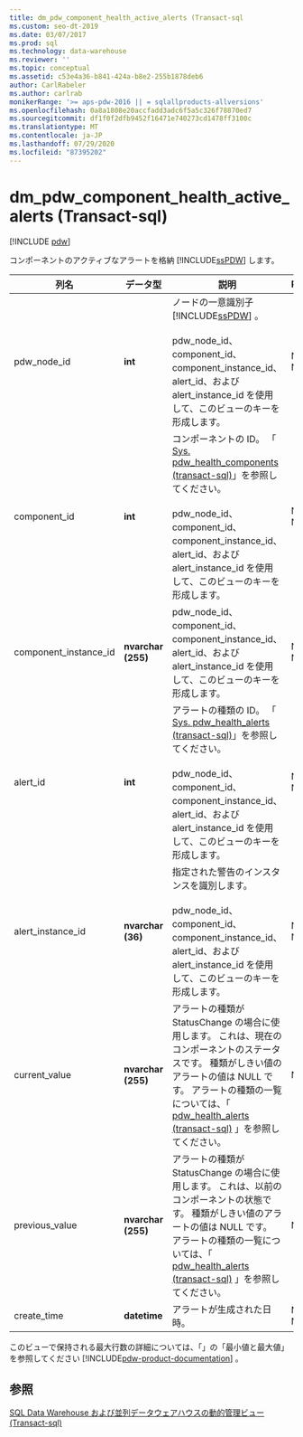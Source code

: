 ```yaml
---
title: dm_pdw_component_health_active_alerts (Transact-sql
ms.custom: seo-dt-2019
ms.date: 03/07/2017
ms.prod: sql
ms.technology: data-warehouse
ms.reviewer: ''
ms.topic: conceptual
ms.assetid: c53e4a36-b841-424a-b8e2-255b1878deb6
author: CarlRabeler
ms.author: carlrab
monikerRange: '>= aps-pdw-2016 || = sqlallproducts-allversions'
ms.openlocfilehash: 0a8a1808e20accfadd3adc6f5a5c326f78870ed7
ms.sourcegitcommit: df1f0f2dfb9452f16471e740273cd1478ff3100c
ms.translationtype: MT
ms.contentlocale: ja-JP
ms.lasthandoff: 07/29/2020
ms.locfileid: "87395202"
---
```

# <a name="sysdm_pdw_component_health_active_alerts-transact-sql"></a>dm_pdw_component_health_active_alerts (Transact-sql)
[!INCLUDE [pdw](../../includes/applies-to-version/pdw.md)]

  コンポーネントのアクティブなアラートを格納 [!INCLUDE[ssPDW](../../includes/sspdw-md.md)] します。  
  
|列名|データ型|説明|Range|  
|-----------------|---------------|-----------------|-----------|  
|pdw_node_id|**int**|ノードの一意識別子 [!INCLUDE[ssPDW](../../includes/sspdw-md.md)] 。<br /><br /> pdw_node_id、component_id、component_instance_id、alert_id、および alert_instance_id を使用して、このビューのキーを形成します。|NOT NULL|  
|component_id|**int**|コンポーネントの ID。 「 [Sys. pdw_health_components &#40;transact-sql&#41;](../../relational-databases/system-catalog-views/sys-pdw-health-components-transact-sql.md)」を参照してください。<br /><br /> pdw_node_id、component_id、component_instance_id、alert_id、および alert_instance_id を使用して、このビューのキーを形成します。|NOT NULL|  
|component_instance_id|**nvarchar (255)**|pdw_node_id、component_id、component_instance_id、alert_id、および alert_instance_id を使用して、このビューのキーを形成します。|NOT NULL|  
|alert_id|**int**|アラートの種類の ID。 「 [Sys. pdw_health_alerts &#40;transact-sql&#41;](../../relational-databases/system-catalog-views/sys-pdw-health-alerts-transact-sql.md)」を参照してください。<br /><br /> pdw_node_id、component_id、component_instance_id、alert_id、および alert_instance_id を使用して、このビューのキーを形成します。|NOT NULL|  
|alert_instance_id|**nvarchar (36)**|指定された警告のインスタンスを識別します。<br /><br /> pdw_node_id、component_id、component_instance_id、alert_id、および alert_instance_id を使用して、このビューのキーを形成します。|NOT NULL|  
|current_value|**nvarchar (255)**|アラートの種類が StatusChange の場合に使用します。 これは、現在のコンポーネントのステータスです。 種類がしきい値のアラートの値は NULL です。 アラートの種類の一覧については、「 [pdw_health_alerts &#40;transact-sql&#41;](../../relational-databases/system-catalog-views/sys-pdw-health-alerts-transact-sql.md) 」を参照してください。|NULL|  
|previous_value|**nvarchar (255)**|アラートの種類が StatusChange の場合に使用します。 これは、以前のコンポーネントの状態です。 種類がしきい値のアラートの値は NULL です。 アラートの種類の一覧については、「 [pdw_health_alerts &#40;transact-sql&#41;](../../relational-databases/system-catalog-views/sys-pdw-health-alerts-transact-sql.md) 」を参照してください。|NULL|  
|create_time|**datetime**|アラートが生成された日時。|NOT NULL|  
  
 このビューで保持される最大行数の詳細については、「」の「最小値と最大値」を参照してください [!INCLUDE[pdw-product-documentation](../../includes/pdw-product-documentation-md.md)] 。  
  
## <a name="see-also"></a>参照  
 [SQL Data Warehouse および並列データウェアハウスの動的管理ビュー &#40;Transact-sql&#41;](../../relational-databases/system-dynamic-management-views/sql-and-parallel-data-warehouse-dynamic-management-views.md)  
  
  
